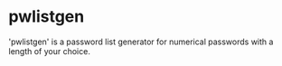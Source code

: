 # pwlistgen
'pwlistgen' is a password list generator for numerical passwords with a length of your choice.
